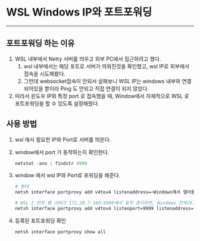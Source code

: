 # WSL Windows IP와 포트포워딩

---

>

## 포트포워딩 하는 이유

1. WSL 내부에서 Netty 서버를 띄우고 외부 PC에서 접근하려고 했다. 
   1. wsl 내부에서는 해당 포트로 서버가 띄워진것을 확인했고, wsl IP로 외부에서 접속을 시도해봤다. 
   2. 그런데 websocket접속이 안되서 살펴보니 WSL IP는 windows 내부와 연결되어있을 뿐이라 Ping 도 안되고 직접 연결이 되지 않았다. 
2. 따라서 윈도우 IP와 특정 port  로 접속했을 때, Window에서 자체적으로 WSL 로 포트포워딩을 할 수 있도록 설정해줬다. 



## 사용 방법

1. wsl 에서 필요한 IP와 Port로 서버를 띄운다. 

2. window에서 port 가 동작하는지 확인한다. 

   ```powershell
   netstat -ano | findstr 9999
   ```

3. window 에서 wsl IP와 Port로 포워딩을 해준다. 

   ```bash
   # 형태 
   netsh interface portproxy add v4tov4 listenaddress=<Windows에서 열어둘 IP(예: 0.0.0.0 또는 Windows NIC IP)> listenport=<Windows에서 열어둘 포트> connectport=<WSL 서버가 실제로 듣고 있는 포트> connectaddress=<WSL 서버 IP>
   
   # WSL 2 안의 웹 서버가 172.28.7.160:6900에서 동작 중이라면, Windows 전체(0.0.0.0)의 9999번 포트에서 들어오는 연결을 WSL의 6900번으로 포워딩
   netsh interface portproxy add v4tov4 listenport=9999 listenaddress=0.0.0.0 connectport=6900 connectaddress=172.28.7.160
   ```

4. 등록된 포트포워딩 확인

   ```bash
   netsh interface portproxy show all
   ```

   